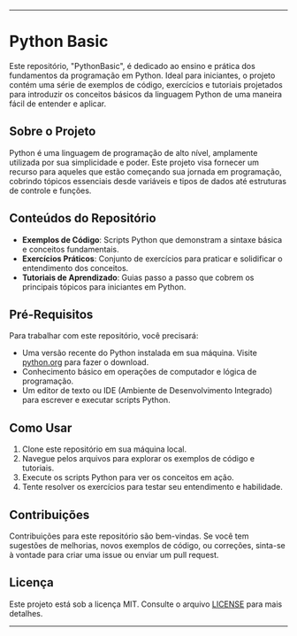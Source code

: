
---

# Python Basic

Este repositório, "PythonBasic", é dedicado ao ensino e prática dos fundamentos da programação em Python. Ideal para iniciantes, o projeto contém uma série de exemplos de código, exercícios e tutoriais projetados para introduzir os conceitos básicos da linguagem Python de uma maneira fácil de entender e aplicar.

## Sobre o Projeto

Python é uma linguagem de programação de alto nível, amplamente utilizada por sua simplicidade e poder. Este projeto visa fornecer um recurso para aqueles que estão começando sua jornada em programação, cobrindo tópicos essenciais desde variáveis e tipos de dados até estruturas de controle e funções.

## Conteúdos do Repositório

- **Exemplos de Código**: Scripts Python que demonstram a sintaxe básica e conceitos fundamentais.
- **Exercícios Práticos**: Conjunto de exercícios para praticar e solidificar o entendimento dos conceitos.
- **Tutoriais de Aprendizado**: Guias passo a passo que cobrem os principais tópicos para iniciantes em Python.

## Pré-Requisitos

Para trabalhar com este repositório, você precisará:

- Uma versão recente do Python instalada em sua máquina. Visite [python.org](https://www.python.org/downloads/) para fazer o download.
- Conhecimento básico em operações de computador e lógica de programação.
- Um editor de texto ou IDE (Ambiente de Desenvolvimento Integrado) para escrever e executar scripts Python.

## Como Usar

1. Clone este repositório em sua máquina local.
2. Navegue pelos arquivos para explorar os exemplos de código e tutoriais.
3. Execute os scripts Python para ver os conceitos em ação.
4. Tente resolver os exercícios para testar seu entendimento e habilidade.

## Contribuições

Contribuições para este repositório são bem-vindas. Se você tem sugestões de melhorias, novos exemplos de código, ou correções, sinta-se à vontade para criar uma issue ou enviar um pull request.

## Licença

Este projeto está sob a licença MIT. Consulte o arquivo [LICENSE](LICENSE) para mais detalhes.

---

